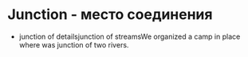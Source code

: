 # Junction - место соединения

- junction of detailsjunction of streamsWe organized a camp in place where was junction of two rivers.
